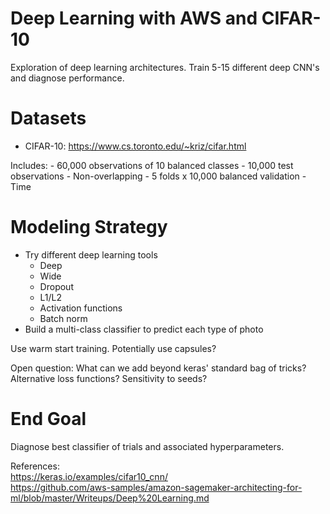 # Deep Learning with AWS and CIFAR-10
Exploration of deep learning architectures. Train 5-15 different deep CNN's and diagnose performance. 

# Datasets
- CIFAR-10:
https://www.cs.toronto.edu/~kriz/cifar.html

Includes:
    - 60,000 observations of 10 balanced classes
    - 10,000 test observations
    - Non-overlapping
    - 5 folds x 10,000 balanced validation
    - Time 

# Modeling Strategy

- Try different deep learning tools
    - Deep 
    - Wide
    - Dropout
    - L1/L2
    - Activation functions
    - Batch norm
- Build a multi-class classifier to predict each type of photo

Use warm start training.
Potentially use capsules?

Open question: What can we add beyond keras' standard bag of tricks?
Alternative loss functions? 
Sensitivity to seeds?

# End Goal
Diagnose best classifier of trials and associated hyperparameters.

References:
<br>https://keras.io/examples/cifar10_cnn/
<br>https://github.com/aws-samples/amazon-sagemaker-architecting-for-ml/blob/master/Writeups/Deep%20Learning.md
